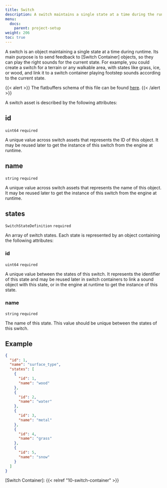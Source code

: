 ```yaml
---
title: Switch
description: A switch maintains a single state at a time during the runtime. Changes to that state are tracked by switch containers, allowing them to update playing sounds accordingly.
menu:
  docs:
    parent: project-setup
weight: 206
toc: true
---
```


A switch is an object maintaining a single state at a time during runtime. Its main purpose is to send feedback to [Switch Container] objects, so they can play the right sounds for the current state. For example, you could create a switch for a terrain or any walkable area, with states like grass, ice, or wood, and link it to a switch container playing footstep sounds according to the current state.

{{< alert >}}
The flatbuffers schema of this file can be found [here](https://github.com/SparkyStudios/AmplitudeAudioSDK/blob/main/schemas/switch_definition.fbs).
{{< /alert >}}

A switch asset is described by the following attributes:

## id

`uint64` `required`

A unique value across switch assets that represents the ID of this object. It may be reused later to get the instance of this switch from the engine at runtime.

## name

`string` `required`

A unique value across switch assets that represents the name of this object. It may be reused later to get the instance of this switch from the engine at runtime.

## states

`SwitchStateDefinition` `required`

An array of switch states. Each state is represented by an object containing the following attributes:

### id

`uint64` `required`

A unique value between the states of this switch. It represents the identifier of this state and may be reused later in switch containers to link a sound object with this state, or in the engine at runtime to get the instance of this state.

### name

`string` `required`

The name of this state. This value should be unique between the states of this switch.

## Example

```json
{
  "id": 1,
  "name": "surface_type",
  "states": [
    {
      "id": 1,
      "name": "wood"
    },
    {
      "id": 2,
      "name": "water"
    },
    {
      "id": 3,
      "name": "metal"
    },
    {
      "id": 4,
      "name": "grass"
    },
    {
      "id": 5,
      "name": "snow"
    }
  ]
}
```

[Switch Container]: {{< relref "10-switch-container" >}}
